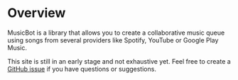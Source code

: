 # Overview

MusicBot is a library that allows you to create a collaborative music queue using songs from
several providers like Spotify, YouTube or Google Play Music.

This site is still in an early stage and not exhaustive yet. Feel free to create a
[GitHub issue](https://github.com/BjoernPetersen/MusicBot/issues) if you have questions or
suggestions.
